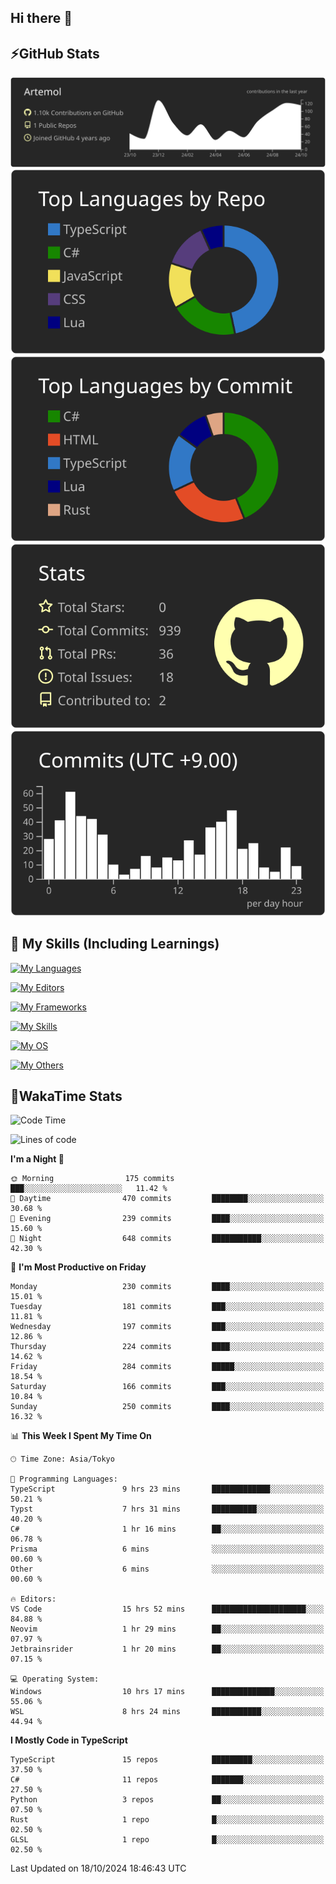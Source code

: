 ## Hi there 👋
<!--
**Artemol/Artemol** is a ✨ _special_ ✨ repository because its `README.md` (this file) appears on your GitHub profile.

Here are some ideas to get you started:

- 🔭 I’m currently working on ...
- 🌱 I’m currently learning ...
- 👯 I’m looking to collaborate on ...
- 🤔 I’m looking for help with ...
- 💬 Ask me about ...
- 📫 How to reach me: ...
- 😄 Pronouns: ...
- ⚡ Fun fact: ...
-->

## ⚡GitHub Stats
[![](https://raw.githubusercontent.com/Artemol/Artemol/main/profile-summary-card-output/apprentice/0-profile-details.svg)](https://github.com/vn7n24fzkq/github-profile-summary-cards)
[![](https://raw.githubusercontent.com/Artemol/Artemol/main/profile-summary-card-output/apprentice/1-repos-per-language.svg)](https://github.com/vn7n24fzkq/github-profile-summary-cards) [![](https://raw.githubusercontent.com/Artemol/Artemol/main/profile-summary-card-output/apprentice/2-most-commit-language.svg)](https://github.com/vn7n24fzkq/github-profile-summary-cards)
[![](https://raw.githubusercontent.com/Artemol/Artemol/main/profile-summary-card-output/apprentice/3-stats.svg)](https://github.com/vn7n24fzkq/github-profile-summary-cards) [![](https://raw.githubusercontent.com/Artemol/Artemol/main/profile-summary-card-output/apprentice/4-productive-time.svg)](https://github.com/vn7n24fzkq/github-profile-summary-cards)

## 🌱 My Skills (Including Learnings)

<!--
### Languages
-->
[![My Languages](https://skillicons.dev/icons?i=ts,py,cs,dotnet,rust,go,c,matlab,css)](https://skillicons.dev)

<!--
### Editors
-->
[![My Editors](https://skillicons.dev/icons?i=vscode,neovim,vim,visualstudio,idea)](https://skillicons.dev)

<!--
### Frameworks
-->
[![My Frameworks](https://skillicons.dev/icons?i=react,nestjs,vite,tailwind,tauri,electron,remix,nextjs,fastapi)](https://skillicons.dev)

<!--
### Tools
-->
[![My Skills](https://skillicons.dev/icons?i=git,nodejs,docker,unity,postman,bun,discord,cloudflare,bash,prometheus,grafana,obsidian)](https://skillicons.dev)

<!--
### OS
-->
[![My OS](https://skillicons.dev/icons?i=windows,ubuntu)](https://skillicons.dev)

<!--
### Others
-->
[![My Others](https://skillicons.dev/icons?i=github,raspberrypi,gcp)](https://skillicons.dev)

## 💬WakaTime Stats
<!--START_SECTION:waka-->
![Code Time](http://img.shields.io/badge/Code%20Time-244%20hrs%2045%20mins-blue)

![Lines of code](https://img.shields.io/badge/From%20Hello%20World%20I%27ve%20Written-10.0%20million%20lines%20of%20code-blue)

**I'm a Night 🦉** 

```text
🌞 Morning                175 commits         ███░░░░░░░░░░░░░░░░░░░░░░   11.42 % 
🌆 Daytime                470 commits         ████████░░░░░░░░░░░░░░░░░   30.68 % 
🌃 Evening                239 commits         ████░░░░░░░░░░░░░░░░░░░░░   15.60 % 
🌙 Night                  648 commits         ███████████░░░░░░░░░░░░░░   42.30 % 
```
📅 **I'm Most Productive on Friday** 

```text
Monday                   230 commits         ████░░░░░░░░░░░░░░░░░░░░░   15.01 % 
Tuesday                  181 commits         ███░░░░░░░░░░░░░░░░░░░░░░   11.81 % 
Wednesday                197 commits         ███░░░░░░░░░░░░░░░░░░░░░░   12.86 % 
Thursday                 224 commits         ████░░░░░░░░░░░░░░░░░░░░░   14.62 % 
Friday                   284 commits         █████░░░░░░░░░░░░░░░░░░░░   18.54 % 
Saturday                 166 commits         ███░░░░░░░░░░░░░░░░░░░░░░   10.84 % 
Sunday                   250 commits         ████░░░░░░░░░░░░░░░░░░░░░   16.32 % 
```


📊 **This Week I Spent My Time On** 

```text
🕑︎ Time Zone: Asia/Tokyo

💬 Programming Languages: 
TypeScript               9 hrs 23 mins       █████████████░░░░░░░░░░░░   50.21 % 
Typst                    7 hrs 31 mins       ██████████░░░░░░░░░░░░░░░   40.20 % 
C#                       1 hr 16 mins        ██░░░░░░░░░░░░░░░░░░░░░░░   06.78 % 
Prisma                   6 mins              ░░░░░░░░░░░░░░░░░░░░░░░░░   00.60 % 
Other                    6 mins              ░░░░░░░░░░░░░░░░░░░░░░░░░   00.60 % 

🔥 Editors: 
VS Code                  15 hrs 52 mins      █████████████████████░░░░   84.88 % 
Neovim                   1 hr 29 mins        ██░░░░░░░░░░░░░░░░░░░░░░░   07.97 % 
Jetbrainsrider           1 hr 20 mins        ██░░░░░░░░░░░░░░░░░░░░░░░   07.15 % 

💻 Operating System: 
Windows                  10 hrs 17 mins      ██████████████░░░░░░░░░░░   55.06 % 
WSL                      8 hrs 24 mins       ███████████░░░░░░░░░░░░░░   44.94 % 
```

**I Mostly Code in TypeScript** 

```text
TypeScript               15 repos            █████████░░░░░░░░░░░░░░░░   37.50 % 
C#                       11 repos            ███████░░░░░░░░░░░░░░░░░░   27.50 % 
Python                   3 repos             ██░░░░░░░░░░░░░░░░░░░░░░░   07.50 % 
Rust                     1 repo              █░░░░░░░░░░░░░░░░░░░░░░░░   02.50 % 
GLSL                     1 repo              █░░░░░░░░░░░░░░░░░░░░░░░░   02.50 % 
```




 Last Updated on 18/10/2024 18:46:43 UTC
<!--END_SECTION:waka-->
